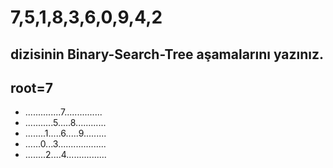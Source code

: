 # 7,5,1,8,3,6,0,9,4,2

##  dizisinin Binary-Search-Tree aşamalarını yazınız.

## root=7

- ..............7...............
- ...........5.....8............
- ........1.....6.....9.........
- ......0...3...................
- ........2....4................
